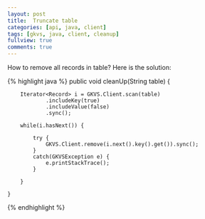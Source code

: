 ```yaml
---
layout: post
title:  Truncate table
categories: [api, java, client]
tags: [gkvs, java, client, cleanup]
fullview: true
comments: true
---
```


How to remove all records in table?
Here is the solution:

{% highlight java %}
	public void cleanUp(String table) {
		
		Iterator<Record> i = GKVS.Client.scan(table)
				.includeKey(true)
				.includeValue(false)
				.sync();
		
		while(i.hasNext()) {
			
			try {
				GKVS.Client.remove(i.next().key().get()).sync();
			}
			catch(GKVSException e) {
				e.printStackTrace();
			}
			
		}
		
	}
  {% endhighlight %}
